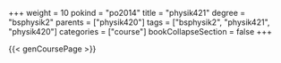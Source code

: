 +++
weight = 10
pokind = "po2014"
title = "physik421"
degree = "bsphysik2"
parents = ["physik420"]
tags = ["bsphysik2", "physik421", "physik420"]
categories = ["course"]
bookCollapseSection = false
+++

{{< genCoursePage >}}
